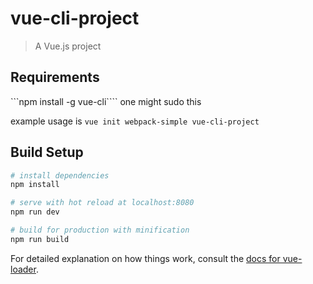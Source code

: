 # vue-cli-project

> A Vue.js project

## Requirements
```npm install -g vue-cli````
one might sudo this

example usage is
```vue init webpack-simple vue-cli-project```

## Build Setup

``` bash
# install dependencies
npm install

# serve with hot reload at localhost:8080
npm run dev

# build for production with minification
npm run build
```

For detailed explanation on how things work, consult the [docs for vue-loader](http://vuejs.github.io/vue-loader).
